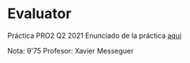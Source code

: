 # Evaluator
Práctica PRO2 Q2 2021
Enunciado de la práctica [aqui](https://www.cs.upc.edu/pro2/data/uploads/QP2021/practica/enunQP2021.pdf)


Nota: 9'75
Profesor: Xavier Messeguer
